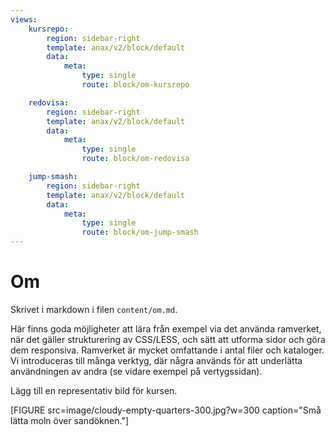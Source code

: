 ```yaml
---
views:
    kursrepo:
        region: sidebar-right
        template: anax/v2/block/default
        data:
            meta:
                type: single
                route: block/om-kursrepo

    redovisa:
        region: sidebar-right
        template: anax/v2/block/default
        data:
            meta:
                type: single
                route: block/om-redovisa

    jump-smash:
        region: sidebar-right
        template: anax/v2/block/default
        data:
            meta:
                type: single
                route: block/om-jump-smash
---
```

Om
=========================

Skrivet i markdown i filen `content/om.md`.

Här finns goda möjligheter att lära från exempel via det använda ramverket, när det gäller strukturering av CSS/LESS, och sätt att utforma sidor och göra dem responsiva. Ramverket är mycket omfattande i antal filer och kataloger. Vi introduceras till många verktyg, där några används för att underlätta användningen av andra (se vidare exempel på vertygssidan).  

Lägg till en representativ bild för kursen.

[FIGURE src=image/cloudy-empty-quarters-300.jpg?w=300 caption="Små lätta moln över sandöknen."]
